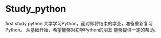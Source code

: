 # Study_python
first study python
大学学习Python，面对即将结束的学业，准备重新复习Python。
从基础开始，希望能够对初学Python的朋友 能够提供一定的帮助。
